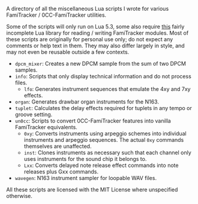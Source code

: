 A directory of all the miscellaneous Lua scripts I wrote for various FamiTracker / 0CC-FamiTracker utilities.

Some of the scripts will only run on Lua 5.3, some also require [this](https://github.com/HertzDevil/luaFTM) fairly incomplete Lua library for reading / writing FamiTracker modules. Most of these scripts are originally for personal use only; do not expect any comments or help text in them. They may also differ largely in style, and may not even be reusable outside a few contexts.

- `dpcm_mixer`: Creates a new DPCM sample from the sum of two DPCM samples.
- `info`: Scripts that only display technical information and do not process files.
  - `lfo`: Generates instrument sequences that emulate the 4xy and 7xy effects.
- `organ`: Generates drawbar organ instruments for the N163.
- `tuplet`: Calculates the delay effects required for tuplets in any tempo or groove setting.
- `un0cc`: Scripts to convert 0CC-FamiTracker features into vanilla FamiTracker equivalents.
  - `0xy`: Converts instruments using arpeggio schemes into individual instruments and arpeggio sequences. The actual `0xy` commands themselves are unaffected.
  - `inst`: Clones instruments as necessary such that each channel only uses instruments for the sound chip it belongs to.
  - `Lxx`: Converts delayed note release effect commands into note releases plus Gxx commands.
- `wavegen`: N163 instrument sampler for loopable WAV files.

All these scripts are licensed with the MIT License where unspecified otherwise.